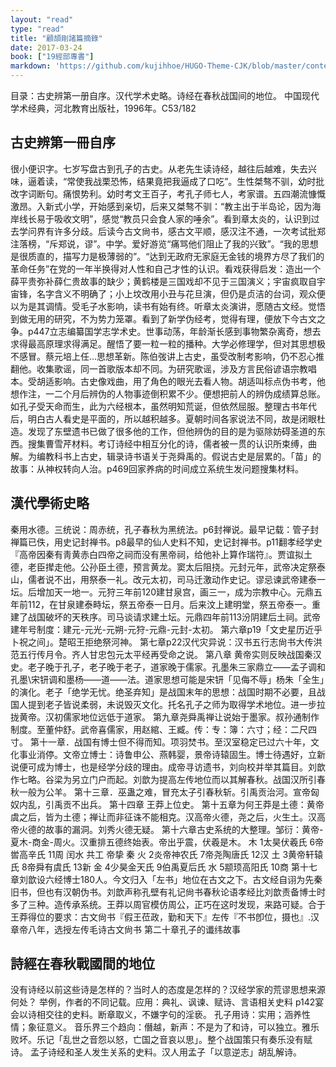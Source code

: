 ```yaml
---
layout: "read"
type: "read"
title: "顧頡剛諸篇摘錄"
date: 2017-03-24
book: ["19經部專書"]
markdown: 'https://github.com/kujihhoe/HUGO-Theme-CJK/blob/master/content/read/19-經部專書/004-顧頡剛.md'
---
```


目录：古史辨第一册自序。汉代学术史略。诗经在春秋战国间的地位。
中国现代学术经典，河北教育出版社，1996年。C53/182

## 古史辨第一冊自序

很小便识字。七岁写盘古到孔子的古史。从老先生读诗经，越往后越难，失去兴味，逼着读，“常使我战栗恐怖，结果竟把我逼成了口吃”。生性桀骜不驯，幼时批改字词断句。痛恨势利。幼时考文王百子，考孔子师七人，考家谱。五四潮流慷慨激昂。入新式小学，开始感到亲切，后来又桀骜不驯：“教主出于半岛论，因为海岸线长易于吸收文明”，感觉“教员只会食人家的唾余”。看到章太炎的，认识到过去学问界有许多分歧。后读今古文尙书，感古文平顺，感汉注不通，一次考试批郑注落榜，“斥郑说，谬”。中学。爱好游览“痛骂他们阻止了我的兴致”。“我的思想是很质直的，描写力是极薄弱的”。“达到无政府无家庭无金钱的境界方尽了我们的革命任务”在党的一年半换得对人性和自己才性的认识。看戏获得启发：造出一个薛平贵弥补薛仁贵故事的缺少；黄鹤楼是三国戏却不见于三国演义；宇宙疯取自宇宙锋，名字含义不明确了；小上坟改用小丑与花旦演，但仍是贞洁的台词，观众便以为是其调情。受毛子水影响，读书有始有终。听章太炎演讲，愿随古文经。觉悟到做无用的研究，不为势力笼罩。看到了新学伪经考，觉得有理，便放下今古文之争。p447立志编纂<v>国学志</v>学术史。世事动荡，年龄渐长感到事物繁杂离奇，想去求得最高原理求得满足。醒悟了要一粒一粒的播种。大学必修理学，但对其思想极不感冒。蔡元培上任…思想革新。陈伯弢讲上古史，虽受<v>改制考</v>影响，仍不忍心推翻他。收集歌谣，同一首歌版本却不同。为研究歌谣，涉及方言民俗谚语宗教唱本。受胡适影响。古史像戏曲，用了角色的眼光去看人物。胡适叫标点<v>伪书考</v>，他想作注，一二个月后辨伪的人物事迹倒积累不少。便想把前人的辨伪成绩算总账。如孔子受天命而生，此为六经根本，虽然明知荒诞，但依然屈服。整理古书年代后，明白古人看史是平面的，所以越积越多。夏朝时间各家说法不同，故是闭眼杜造。发现了<v>东壁遗书</v>已做了很多他的工作，但他辨伪的目的是为驱除妨碍圣道的东西。搜集曹雪芹材料。考订诗经中相互分化的诗，儒者被一贯的认识所束缚，曲解。为编教科书上古史，辑录诗书语关于尧舜禹的。假说古史是层累的。「苗」的故事：从神权转向人治。p469回家养病的时间成立系统生发问题搜集材料。



## 漢代學術史略

秦用水德。三统说：周赤统，孔子春秋为黑统法。p6封禅说。最早记载：<v>管子封禅篇</v>已佚，用<v>史记封禅书</v>。p8最早的仙人史料不知，<v>史记封禅书</v>。p11翻孝经学史『高帝因秦有靑黄赤白四帝之祠而没有黑帝祠，给他补上算作瑞符』。贾谊拟土德，老臣撵走他。公孙臣土德，预言黄龙。窦太后阻挠。元封元年，武帝决定祭泰山，儒者说不出，用祭泰一礼。改元太初，司马迁激动作史记。谬忌谏武帝建泰一坛。后增加天一地一。元狩三年前120建甘泉宫，画三一，成为宗教中心。元鼎五年前112，在甘泉建泰畤坛，祭五帝泰一日月。后来汶上建明堂，祭五帝泰一。重建了战国破坏的天秩序。司马谈请求建土坛。元鼎四年前113汾阴建后土祠。武帝建年号制度：建元-元光-元朔-元狩-元鼎-元封-太初。
第六章p19「文史星历近乎卜祝之间」。楚昭王拒绝祭河神。
第七章p22汉代灾异说：<v>汉书五行志</v><v>尙书大传洪范五行传</v><v>月令</v>。齐人甘忠<v>包元太平经</v>再受命之说。
第八章 黄帝实则反映战国秦汉史。老子晚于孔子，<v>老子</v>晚于老子，道家晚于儒家。孔墨朱三家鼎立——孟子调和孔墨\宋钘调和墨杨——道——法。道家思想可能是宋钘「见侮不辱」杨朱「全生」的演化。<v>老子</v>「绝学无忧。绝圣弃知」是战国末年的思想：战国时期不必要，且战国人提到老子皆说柔弱，未说毁灭文化。托名孔子之师为取得学术地位。进一步拉拢黄帝。汉初儒家地位远低于道家。
第九章尧舜禹禅让说始于墨家。叔孙通制作制度。至董仲舒。武帝喜儒家，用赵綰、王臧。传：专：簿：六寸；经：二尺四寸。
第十一章．战国有博士但不得而知。项羽焚书。至汉室稳定已过六十年，文化事业消停。文帝立博士：诗鲁申公、燕韩婴，景帝诗辕固生。博士待遇好，立新说便可成为博士，也是经学分歧的理由。成帝寻访遗书，刘向校并举其篇目。刘歆作<v>七略</v>。谷梁为另立门户而起。刘歆为提高左传地位而以其解春秋。战国汉所引春秋一般为公羊。
第十三章．巫蛊之难，冒充太子引春秋斩。引禹贡治河。宣帝匈奴内乱，引禹贡不出兵。
第十四章 王莽上位史。
第十五章为何王莽是土德：黄帝虞之后，皆为土德；禅让而非征诛不能相克。汉高帝火德，尧之后，火生土。汉高帝火德的故事的漏洞。刘秀火德无疑。
第十六章古史系统的大整理。邹衍：黄帝-夏<n>木</n>-商<n>金</n>-周<n>火</n>。汉重排五德终始表。帝出乎震，伏羲是木。
木     1太昊伏羲氏    6帝喾高辛氏    11周
闰水     共工           帝挚            秦
火     2炎帝神农氏    7帝尧陶唐氏    12汉
土     3黄帝轩辕氏    8帝舜有虞氏    13新
金     4少昊金天氏    9伯禹夏后氏
水     5颛顼高阳氏    10商
第十七章刘歆设六经博士180人。今文归入「左书」地位在古文之下。古文经自诩为先秦旧书，但也有汉朝伪书。刘歆声称孔壁有礼记尙书春秋论语孝经<n>比刘歆责备博士时多了三种</n>。造传承系统。王莽以周官模仿周公，正巧在这时发现，来路可疑。合于王莽得位的要求：古文尙书『假王莅政，勤和天下』左传『不书卽位，摄也』.汉章帝八年，选授左传毛诗古文尙书
第二十章孔子的谶纬故事



## 詩經在春秋戰國間的地位

没有诗经以前这些诗是怎样的？当时人的态度是怎样的？汉经学家的荒谬思想来源何处？
举例，作者的不同记载。应用：典礼、讽谏、赋诗、言语<n>相关史料</n>
p142宴会以诗相交往的史料。断章取义，不嫌字句的淫亵。
孔子用诗：实用；涵养性情；象征意义。
音乐界三个趋向：僭越，新声：不是为了和诗，可以独立。雅乐败坏。乐记「乱世之音怨以怒，亡国之音哀以思」。整个战国策只有奏乐没有赋诗。
孟子诗经和圣人发生关系的史料。汉人用孟子「以意逆志」胡乱解诗。
